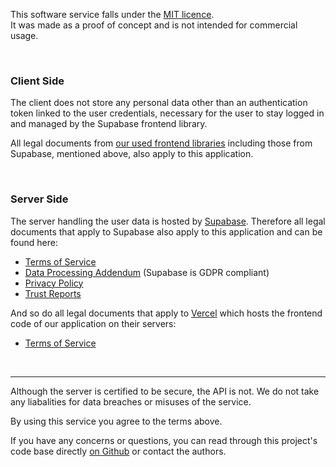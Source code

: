 This software service falls under the [MIT licence](https://opensource.org/licenses/MIT). <br>
It was made as a proof of concept and is not intended for commercial usage.

<br>

### Client Side
The client does not store any personal data other than an authentication token
linked to the user credentials, necessary for the user to stay logged in and managed by
the Supabase frontend library.

All legal documents from [our used frontend libraries](https://github.com/matchyOrg/matchy/blob/main/frontend/package-lock.json)
including those from Supabase, mentioned above, also apply to this application.

<br>

### Server Side 
The server handling the user data is hosted by [Supabase](https://supabase.com/).
Therefore all legal documents that apply to Supabase also apply to this application and can be found here:
- [Terms of Service](https://supabase.com/docs/company/terms)
- [Data Processing Addendum](https://supabase.com/legal/dpa) (Supabase is GDPR compliant)
- [Privacy Policy](https://supabase.com/docs/company/privacy)
- [Trust Reports](https://security.supabase.com/)

And so do all legal documents that apply to [Vercel](https://vercel.com/legal/terms) which hosts
the frontend code of our application on their servers:
- [Terms of Service](https://vercel.com/legal/terms)

<br>

---

Although the server is certified to be secure, the API is not.
We do not take any liabalities for data breaches or misuses of the service.

By using this service you agree to the terms above.

If you have any concerns or questions, you can read through this project's code base directly [on Github](https://github.com/matchyOrg/matchy) or contact the authors.

